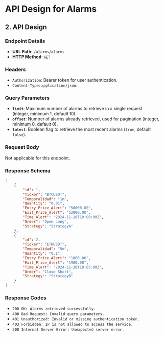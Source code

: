 # **API Design for Alarms**

## **2. API Design**

### **Endpoint Details**
- **URL Path**: `/alarms/alarms`
- **HTTP Method**: `GET`

### **Headers**
- `Authorization`: Bearer token for user authentication.
- `Content-Type`: `application/json`.

### **Query Parameters**
- **`limit`**: Maximum number of alarms to retrieve in a single request (integer, minimum 1, default 10).
- **`offset`**: Number of alarms already retrieved, used for pagination (integer, minimum 0, default 0).
- **`latest`**: Boolean flag to retrieve the most recent alarms (`true`, default `false`).

### **Request Body**
Not applicable for this endpoint.

### **Response Schema**
```json
[
    {
        "id": 1,
        "Ticker": "BTCUSDT",
        "Temporalidad": "1m",
        "Quantity": "0.01",
        "Entry_Price_Alert": "50000.00",
        "Exit_Price_Alert": "52000.00",
        "Time_Alert": "2024-11-28T10:00:00Z",
        "Order": "Open Long",
        "Strategy": "StrategyA"
    },
    {
        "id": 2,
        "Ticker": "ETHUSDT",
        "Temporalidad": "5m",
        "Quantity": "0.1",
        "Entry_Price_Alert": "1800.00",
        "Exit_Price_Alert": "1900.00",
        "Time_Alert": "2024-11-28T10:05:00Z",
        "Order": "Close Short",
        "Strategy": "StrategyB"
    }
]
```

### **Response Codes**
- `200 OK: Alarms retrieved successfully.`
- `400 Bad Request: Invalid query parameters.`
- `401 Unauthorized: Invalid or missing authentication token.`
- `403 Forbidden: IP is not allowed to access the service.`
- `500 Internal Server Error: Unexpected server error.`